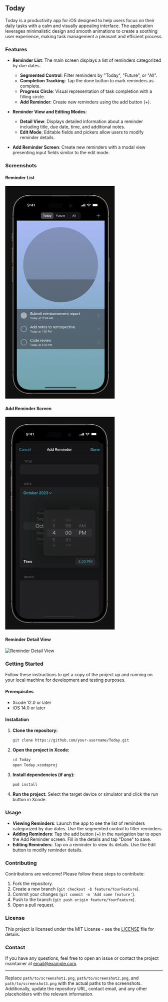 ## Today

Today is a productivity app for iOS designed to help users focus on their daily tasks with a calm and visually appealing interface. The application leverages minimalistic design and smooth animations to create a soothing user experience, making task management a pleasant and efficient process.

### Features

- **Reminder List**: The main screen displays a list of reminders categorized by due dates.
  - **Segmented Control**: Filter reminders by "Today", "Future", or "All".
  - **Completion Tracking**: Tap the done button to mark reminders as complete.
  - **Progress Circle**: Visual representation of task completion with a filling circle.
  - **Add Reminder**: Create new reminders using the add button (+).

- **Reminder View and Editing Modes**:
  - **Detail View**: Displays detailed information about a reminder including title, due date, time, and additional notes.
  - **Edit Mode**: Editable fields and pickers allow users to modify reminder details.

- **Add Reminder Screen**: Create new reminders with a modal view presenting input fields similar to the edit mode.

### Screenshots

#### Reminder List
![Reminder List](assets/reminder_list.png)

#### Add Reminder Screen
![Add Reminder Screen](assets/add_reminder.png)

#### Reminder Detail View
![Reminder Detail View](assets/remidner_view_editing.png)

### Getting Started

Follow these instructions to get a copy of the project up and running on your local machine for development and testing purposes.

#### Prerequisites

- Xcode 12.0 or later
- iOS 14.0 or later

#### Installation

1. **Clone the repository:**
   ```sh
   git clone https://github.com/your-username/Today.git
   ```
2. **Open the project in Xcode:**
   ```sh
   cd Today
   open Today.xcodeproj
   ```
3. **Install dependencies (if any):**
   ```sh
   pod install
   ```
4. **Run the project:**
   Select the target device or simulator and click the run button in Xcode.

### Usage

- **Viewing Reminders**: Launch the app to see the list of reminders categorized by due dates. Use the segmented control to filter reminders.
- **Adding Reminders**: Tap the add button (+) in the navigation bar to open the Add Reminder screen. Fill in the details and tap "Done" to save.
- **Editing Reminders**: Tap on a reminder to view its details. Use the Edit button to modify reminder details.

### Contributing

Contributions are welcome! Please follow these steps to contribute:

1. Fork the repository.
2. Create a new branch (`git checkout -b feature/YourFeature`).
3. Commit your changes (`git commit -m 'Add some feature'`).
4. Push to the branch (`git push origin feature/YourFeature`).
5. Open a pull request.

### License

This project is licensed under the MIT License - see the [LICENSE](LICENSE) file for details.

### Contact

If you have any questions, feel free to open an issue or contact the project maintainer at [email@example.com](mailto:email@example.com).

---

Replace `path/to/screenshot1.png`, `path/to/screenshot2.png`, and `path/to/screenshot3.png` with the actual paths to the screenshots. Additionally, update the repository URL, contact email, and any other placeholders with the relevant information.
